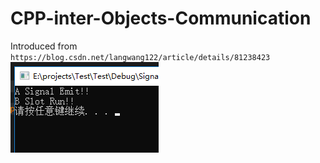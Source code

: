 # CPP-inter-Objects-Communication
Introduced from `https://blog.csdn.net/langwang122/article/details/81238423`
![image](https://github.com/Bigpig4396/CPP-inter-Objects-Communication/blob/master/pic1.png)
